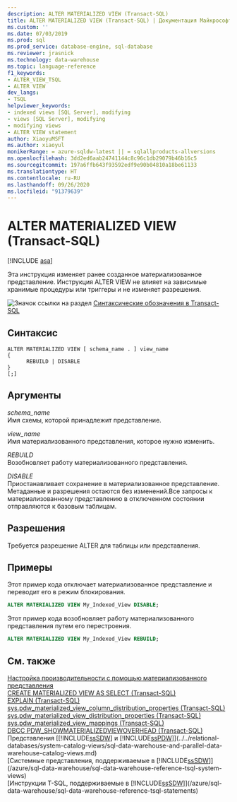 ```yaml
---
description: ALTER MATERIALIZED VIEW (Transact-SQL)
title: ALTER MATERIALIZED VIEW (Transact-SQL) | Документация Майкрософт
ms.custom: ''
ms.date: 07/03/2019
ms.prod: sql
ms.prod_service: database-engine, sql-database
ms.reviewer: jrasnick
ms.technology: data-warehouse
ms.topic: language-reference
f1_keywords:
- ALTER_VIEW_TSQL
- ALTER VIEW
dev_langs:
- TSQL
helpviewer_keywords:
- indexed views [SQL Server], modifying
- views [SQL Server], modifying
- modifying views
- ALTER VIEW statement
author: XiaoyuMSFT
ms.author: xiaoyul
monikerRange: = azure-sqldw-latest || = sqlallproducts-allversions
ms.openlocfilehash: 3dd2ed6aab24741144c8c96c1db29079b46b16c5
ms.sourcegitcommit: 197a6ffb643f93592edf9e90b04810a18be61133
ms.translationtype: HT
ms.contentlocale: ru-RU
ms.lasthandoff: 09/26/2020
ms.locfileid: "91379639"
---
```

# <a name="alter-materialized-view-transact-sql"></a>ALTER MATERIALIZED VIEW (Transact-SQL)  

[!INCLUDE [asa](../../includes/applies-to-version/asa.md)]

Эта инструкция изменяет ранее созданное материализованное представление. Инструкция ALTER VIEW не влияет на зависимые хранимые процедуры или триггеры и не изменяет разрешения.  
  
![Значок ссылки на раздел](../../database-engine/configure-windows/media/topic-link.gif "Значок ссылки на раздел") [Синтаксические обозначения в Transact-SQL](../../t-sql/language-elements/transact-sql-syntax-conventions-transact-sql.md)  
  
## <a name="syntax"></a>Синтаксис  
  
```syntaxsql
ALTER MATERIALIZED VIEW [ schema_name . ] view_name
{
      REBUILD | DISABLE
}
[;]
```  
  
## <a name="arguments"></a>Аргументы

 *schema_name*     
 Имя схемы, которой принадлежит представление.  
  
 *view_name*     
 Имя материализованного представления, которое нужно изменить.  
  
*REBUILD*   
Возобновляет работу материализованного представления.

*DISABLE*   
Приостанавливает сохранение в материализованное представление. Метаданные и разрешения остаются без изменений.Все запросы к материализованному представлению в отключенном состоянии отправляются к базовым таблицам.
  
## <a name="permissions"></a>Разрешения

Требуется разрешение ALTER для таблицы или представления.
  
## <a name="examples"></a>Примеры

Этот пример кода отключает материализованное представление и переводит его в режим блокирования.
  
```sql
ALTER MATERIALIZED VIEW My_Indexed_View DISABLE;  
```  
  
Этот пример кода возобновляет работу материализованного представления путем его перестроения.  
  
```sql
ALTER MATERIALIZED VIEW My_Indexed_View REBUILD;  
```  
  
## <a name="see-also"></a>См. также

[Настройка производительности с помощью материализованного представления](/azure/sql-data-warehouse/performance-tuning-materialized-views)   
[CREATE MATERIALIZED VIEW AS SELECT &#40;Transact-SQL&#41;](/sql/t-sql/statements/create-materialized-view-as-select-transact-sql?view=azure-sqldw-latest)   
[EXPLAIN &#40;Transact-SQL&#41;](/sql/t-sql/queries/explain-transact-sql?view=azure-sqldw-latest)   
[sys.pdw_materialized_view_column_distribution_properties &#40;Transact-SQL&#41;](/sql/relational-databases/system-catalog-views/sys-pdw-materialized-view-column-distribution-properties-transact-sql?view=azure-sqldw-latest)   
[sys.pdw_materialized_view_distribution_properties &#40;Transact-SQL&#41;](/sql/relational-databases/system-catalog-views/sys-pdw-materialized-view-distribution-properties-transact-sql?view=azure-sqldw-latest)   
[sys.pdw_materialized_view_mappings &#40;Transact-SQL&#41;](/sql/relational-databases/system-catalog-views/sys-pdw-materialized-view-mappings-transact-sql?view=azure-sqldw-latest)   
[DBCC PDW_SHOWMATERIALIZEDVIEWOVERHEAD &#40;Transact-SQL&#41;](/sql/t-sql/database-console-commands/dbcc-pdw-showmaterializedviewoverhead-transact-sql?view=azure-sqldw-latest)   
Представления [[!INCLUDE[ssSDW](../../includes/sssdwfull-md.md)] и [!INCLUDE[ssPDW](../../includes/sspdw-md.md)]](../../relational-databases/system-catalog-views/sql-data-warehouse-and-parallel-data-warehouse-catalog-views.md)   
[Системные представления, поддерживаемые в [!INCLUDE[ssSDW](../../includes/sssdwfull-md.md)]](/azure/sql-data-warehouse/sql-data-warehouse-reference-tsql-system-views)   
[Инструкции T-SQL, поддерживаемые в [!INCLUDE[ssSDW](../../includes/sssdwfull-md.md)]](/azure/sql-data-warehouse/sql-data-warehouse-reference-tsql-statements)
